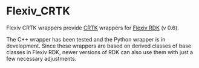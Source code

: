 # Flexiv_CRTK
Flexiv CRTK wrappers provide [CRTK](https://github.com/collaborative-robotics/documentation/wiki) wrappers for [Flexiv RDK](https://rdk.flexiv.com/en/) (v 0.6). 

The C++ wrapper has been tested and the Python wrapper is in development. Since these wrappers are based on derived classes of base classes in Flexiv RDK, newer versions of RDK can also use them with just a few necessary adjustments.
